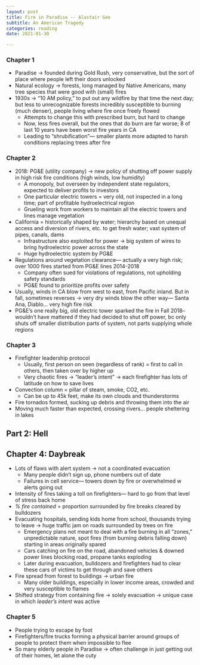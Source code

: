 ```yaml
---
layout: post
title: Fire in Paradise -- Alastair Gee
subtitle: An American Tragedy
categories: reading
date: 2021-01-30

---
```


### Chapter 1

- Paradise → founded during Gold Rush, very conservative, but the sort of place where people left their doors unlocked
- Natural ecology → forests, long managed by Native Americans, many tree species that were good with (small) fires
- 1930s → “10 AM policy,” to put out any wildfire by that time the next day; but less to unrecognizable forests incredibly susceptible to burning (much denser), people living where fire once freely flowed
    - Attempts to change this with prescribed burn, but hard to change
    - Now, less fires overall, but the ones that do burn are far worse; 8 of last 10 years have been worst fire years in CA
    - Leading to “shrubification”— smaller plants more adapted to harsh conditions replacing trees after fire

### Chapter 2

- 2018: PG&E (utility company) → new policy of shutting off power supply in high risk fire conditions (high winds, low humidity)
    - A monopoly, but overseen by independent state regulators, expected to deliver profits to investors
    - One particular electric towers = very old, not inspected in a long time; part of profitable hydroelectrical region
    - Grueling work from workers to maintain all the electric towers and lines manage vegetation
- California = historically shaped by water; hierarchy based on unequal access and diversion of rivers, etc. to get fresh water; vast system of pipes, canals, dams
    - Infrastructure also exploited for power → big system of wires to bring hydroelectric power across the state
    - Huge hydroelectric system by PG&E
- Regulations around vegetation clearance— actually a very high risk; over 1000 fires started from PG&E lines 2014-2018
    - Company often sued for violations of regulations, not upholding safety standards
    - PG&E found to prioritize profits over safety
- Usually, winds in CA blow from west to east, from Pacific inland. But in fall, sometimes reverses → very dry winds blow the other way— Santa Ana, Diablo... very high fire risk
- PG&E’s one really big, old electric tower sparked the fire in Fall 2018– wouldn’t have mattered if they had decided to shut off power, bc only shuts off smaller distribution parts of system, not parts supplying whole regions

### Chapter 3

- Firefighter leadership protocol
    - Usually, first person on seen (regardless of rank) = first to call in others, then taken over by higher up
    - Very chaotic fires → “leader’s intent” → each firefighter has lots of latitude on how to save lives
- Convection column = pillar of steam, smoke, CO2, etc.
    - Can be up to 45k feet, make its own clouds and thunderstorms
- Fire tornados formed, sucking up debris and throwing them into the air
- Moving much faster than expected, crossing rivers... people sheltering in lakes

## Part 2: Hell

## Chapter 4: Daybreak

- Lots of flaws with alert system → not a coordinated evacuation
    - Many people didn’t sign up, phone numbers out of date
    - Failures in cell service— towers down by fire or overwhelmed w alerts going out
- Intensity of fires taking a toll on firefighters— hard to go from that level of stress back home
- *% fire contained* = proportion surrounded by fire breaks cleared by bulldozers
- Evacuating hospitals, sending kids home from school, thousands trying to leave → huge traffic jam on roads surrounded by trees on fire
    - Emergency plans not meant to deal with a fire burning in all “zones,” unpredictable nature, spot fires (from burning debris falling down) starting in areas originally spared
    - Cars catching on fire on the road, abandoned vehicles & downed power lines blocking road, propane tanks exploding
    - Later during evacuation, bulldozers and firefighters had to clear these cars of victims to get through and save others
- Fire spread from forest to buildings → urban fire
    - Many older buildings, especially in lower income areas, crowded and very susceptible to flames
- Shifted strategy from containing fire → solely evacuation → unique case in which *leader’s intent* was active

### Chapter 5

- People trying to escape by foot
- Firefighters/fire trucks forming a physical barrier around groups of people to protect them when impossible to flee
- So many elderly people in Paradise → often challenge in just getting out of their homes, let alone the cuty
